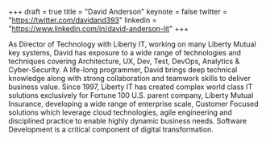 +++
draft = true
title = "David Anderson"
keynote = false
twitter = "https://twitter.com/davidand393"
linkedin = "https://www.linkedin.com/in/david-anderson-lit"
+++

As Director of Technology with Liberty IT, working on many Liberty Mutual key systems, David has exposure to a wide range of technologies and techniques covering Architecture, UX, Dev, Test, DevOps, Analytics & Cyber-Security. A life-long programmer, David brings deep technical knowledge along with strong collaboration and teamwork skills to deliver business value. Since 1997, Liberty IT has created complex world class IT solutions exclusively for Fortune 100 U.S. parent company, Liberty Mutual Insurance, developing a wide range of enterprise scale, Customer Focused solutions which leverage cloud technologies, agile engineering and disciplined practice to enable highly dynamic business needs. Software Development is a critical component of digital transformation.